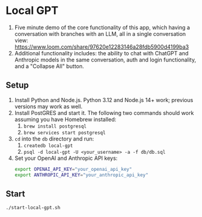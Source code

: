 # Local GPT

1. Five minute demo of the core functionality of this app, which having a conversation
   with branches with an LLM, all in a single conversation view:
   https://www.loom.com/share/97620e12283146a28fdb5900d4199ba3
2. Additional functionality includes: the ability to chat with ChatGPT and Anthropic
   models in the same conversation, auth and login functionality, and a "Collapse All"
   button.

## Setup

1. Install Python and Node.js. Python 3.12 and Node.js 14+ work; previous versions may
   work as well.
2. Install PostGRES and start it. The following two commands should work assuming you 
   have Homebrew installed:
    1. `brew install postgresql`
    2. `brew services start postgresql`
3. `cd` into the `db` directory and run:
   1. `createdb local-gpt`
   2. `psql -d local-gpt -U <your_username> -a -f db/db.sql`
4. Set your OpenAI and Anthropic API keys:
   ```bash
   export OPENAI_API_KEY="your_openai_api_key"
   export ANTHROPIC_API_KEY="your_anthropic_api_key"
   ```

## Start

`./start-local-gpt.sh`
